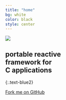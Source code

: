 ```yaml
---
title: "home"
bg: white
color: black
style: center
---
```


<img src="{{ site.url }}/img/reacto-logo.png" />
<!-- <span class="fa-stack subtlecircle" style="font-size:100px; background:rgba(255,166,0,0.1)"> -->
  <!-- <i class="fa fa-circle fa-stack-2x text-white"></i> -->
  <!-- <i class="fa fa-bicycle fa-stack-1x text-orange"></i> -->
<!-- </span> -->

## portable **reactive**<br>**framework** for<br>**C applications**
{:.text-blue2}

<span id="forkongithub">
  <a href="{{ site.source_link }}" class="bg-gray-blue">
    Fork me on GitHub
  </a>
</span>
